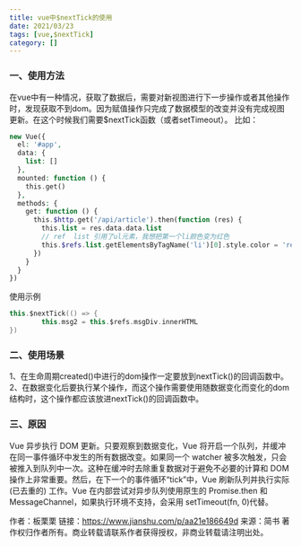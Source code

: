 ```yaml
---
title: vue中$nextTick的使用
date: 2021/03/23
tags: [vue,$nextTick]
category: []
---
```


### 一、使用方法

在vue中有一种情况，获取了数据后，需要对新视图进行下一步操作或者其他操作时，发现获取不到dom。因为赋值操作只完成了数据模型的改变并没有完成视图更新。在这个时候我们需要$nextTick函数（或者setTimeout）。<!--more-->
 比如：



```php
new Vue({
  el: '#app',
  data: {
    list: []
  },
  mounted: function () {
    this.get()
  },
  methods: {
    get: function () {
      this.$http.get('/api/article').then(function (res) {
        this.list = res.data.data.list
        // ref  list 引用了ul元素，我想把第一个li颜色变为红色
        this.$refs.list.getElementsByTagName('li')[0].style.color = 'red'
      })
    }
  }
})
```

使用示例



```kotlin
this.$nextTick(() => {
        this.msg2 = this.$refs.msgDiv.innerHTML
})
```

### 二、使用场景

1、在生命周期created()中进行的dom操作一定要放到nextTick()的回调函数中。
 2、在数据变化后要执行某个操作，而这个操作需要使用随数据变化而变化的dom结构时，这个操作都应该放进nextTick()的回调函数中。

### 三、原因

Vue 异步执行 DOM 更新。只要观察到数据变化，Vue 将开启一个队列，并缓冲在同一事件循环中发生的所有数据改变。如果同一个 watcher 被多次触发，只会被推入到队列中一次。这种在缓冲时去除重复数据对于避免不必要的计算和 DOM 操作上非常重要。然后，在下一个的事件循环“tick”中，Vue 刷新队列并执行实际 (已去重的) 工作。Vue 在内部尝试对异步队列使用原生的 Promise.then 和MessageChannel，如果执行环境不支持，会采用 setTimeout(fn, 0)代替。



作者：板栗栗
链接：https://www.jianshu.com/p/aa21e186649d
来源：简书
著作权归作者所有。商业转载请联系作者获得授权，非商业转载请注明出处。